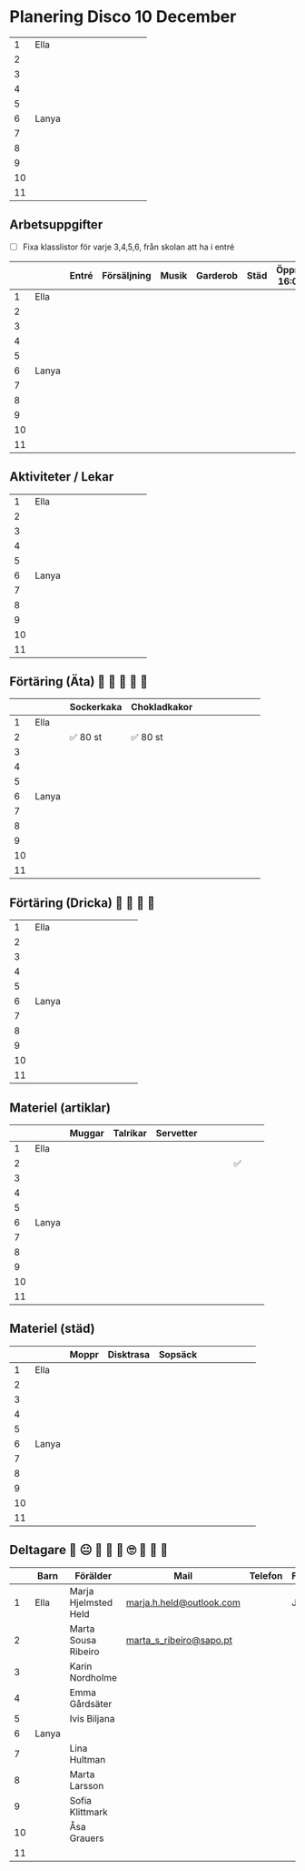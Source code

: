 # Planering Disco 10 December

|   |   |   |  |   |   |   |   |   |   |   |
|---|---|---|---|---|---|---|---|---|---|---|
| 1 | Ella  |   |   |   |   |   |   |   |   |   |
| 2 |   |   |   |   |   |   |   |   |   |   |
| 3 |   |   |   |   |   |   |   |   |   |   |
| 4 |   |   |   |   |   |   |   |   |   |   |
| 5 |   |   |   |   |   |   |   |   |   |   |
| 6 | Lanya  |   |   |   |   |   |   |   |   |   |
| 7 |   |   |   |   |   |   |   |   |   |   |
| 8 |   |   |   |   |   |   |   |   |   |   |
| 9 |   |   |   |   |   |   |   |   |   |   |
| 10 |   |   |   |   |   |   |   |   |   |   |
| 11 |   |   |   |   |   |   |   |   |   |   |


## Arbetsuppgifter

- [ ] Fixa klasslistor för varje 3,4,5,6, från skolan att ha i entré

|   |   | Entré  |   Försäljning  | Musik  | Garderob   | Städ  | Öppna 16:00  |   |   | |
|---|---|---|---|---|---|---|---|---|---|---|
| 1 | Ella  |   |   |   |   |   |   |   |   |   |
| 2 |   |   |   |   |   |   |   |   |   |   |
| 3 |   |   |   |   |   |   |   |   |   |   |
| 4 |   |   |   |   |   |   |   |   |   |   |
| 5 |   |   |   |   |   |   |   |   |   |   |
| 6 | Lanya  |   |   |   |   |   |   |   |   |   |
| 7 |   |   |   |   |   |   |   |   |   |   |
| 8 |   |   |   |   |   |   |   |   |   |   |
| 9 |   |   |   |   |   |   |   |   |   |   |
| 10 |   |   |   |   |   |   |   |   |   |   |
| 11 |   |   |   |   |   |   |   |   |   |   |

## Aktiviteter / Lekar

|   |   |   |  |   |   |   |   |   |   |   |
|---|---|---|---|---|---|---|---|---|---|---|
| 1 | Ella  |   |   |   |   |   |   |   |   |   |
| 2 |   |   |   |   |   |   |   |   |   |   |
| 3 |   |   |   |   |   |   |   |   |   |   |
| 4 |   |   |   |   |   |   |   |   |   |   |
| 5 |   |   |   |   |   |   |   |   |   |   |
| 6 | Lanya  |   |   |   |   |   |   |   |   |   |
| 7 |   |   |   |   |   |   |   |   |   |   |
| 8 |   |   |   |   |   |   |   |   |   |   |
| 9 |   |   |   |   |   |   |   |   |   |   |
| 10 |   |   |   |   |   |   |   |   |   |   |
| 11 |   |   |   |   |   |   |   |   |   |   |

## Förtäring (Äta) 🍭 🍰 🍫 🍬 🍿

|   |   | Sockerkaka  | Chokladkakor |   |   |   |   |   |   |   |
|---|---|---|---|---|---|---|---|---|---|---|
| 1 | Ella  |   |   |   |   |   |   |   |   |   |
| 2 |   | ✅ 80 st   | ✅ 80 st  |   |   |   |   |   |   |   |
| 3 |   |   |   |   |   |   |   |   |   |   |
| 4 |   |   |   |   |   |   |   |   |   |   |
| 5 |   |   |   |   |   |   |   |   |   |   |
| 6 | Lanya  |   |   |   |   |   |   |   |   |   |
| 7 |   |   |   |   |   |   |   |   |   |   |
| 8 |   |   |   |   |   |   |   |   |   |   |
| 9 |   |   |   |   |   |   |   |   |   |   |
| 10 |   |   |   |   |   |   |   |   |   |   |
| 11 |   |   |   |   |   |   |   |   |   |   |


## Förtäring (Dricka) 🥛 🥂 🧉 🍾

|   |   |   |   |   |   |   |   |   |   |
|---|---|---|---|---|---|---|---|---|---|
| 1 | Ella  |   |   |   |   |   |   |   |   |   |
| 2 |   |   |   |   |   |   |   |   |   |   |
| 3 |   |   |   |   |   |   |   |   |   |   |
| 4 |   |   |   |   |   |   |   |   |   |   |
| 5 |   |   |   |   |   |   |   |   |   |   |
| 6 | Lanya  |   |   |   |   |   |   |   |   |   |
| 7 |   |   |   |   |   |   |   |   |   |   |
| 8 |   |   |   |   |   |   |   |   |   |   |
| 9 |   |   |   |   |   |   |   |   |   |   |
| 10 |   |   |   |   |   |   |   |   |   |   |
| 11 |   |   |   |   |   |   |   |   |   |   |


## Materiel (artiklar)

|   |   | Muggar | Talrikar  | Servetter  |   |   |   |   |   |   | 
|---|---|---|---|---|---|---|---|---|---|---|
| 1 | Ella  |   |   |   |   |   |   |   |   |   |
| 2 |   |   |   |   |   |   |   | ✅  |   |   |
| 3 |   |   |   |   |   |   |   |   |   |   |
| 4 |   |   |   |   |   |   |   |   |   |   |
| 5 |   |   |   |   |   |   |   |   |   |   |
| 6 | Lanya  |   |   |   |   |   |   |   |   |   |
| 7 |   |   |   |   |   |   |   |   |   |   |
| 8 |   |   |   |   |   |   |   |   |   |   |
| 9 |   |   |   |   |   |   |   |   |   |   |
| 10 |   |   |   |   |   |   |   |   |   |   |
| 11 |   |   |   |   |   |   |   |   |   |   |


## Materiel (städ)

|   |  | Moppr  | Disktrasa   | Sopsäck  |   |   |   |   |   |   |
|---|---|---|---|---|---|---|---|---|---|---|
| 1 | Ella  |   |   |   |   |   |   |   |   |   |
| 2 |   |   |   |   |   |   |   |   |   |   |
| 3 |   |   |   |   |   |   |   |   |   |   |
| 4 |   |   |   |   |   |   |   |   |   |   |
| 5 |   |   |   |   |   |   |   |   |   |   |
| 6 | Lanya  |   |   |   |   |   |   |   |   |   |
| 7 |   |   |   |   |   |   |   |   |   |   |
| 8 |   |   |   |   |   |   |   |   |   |   |
| 9 |   |   |   |   |   |   |   |   |   |   |
| 10 |   |   |   |   |   |   |   |   |   |   |
| 11 |   |   |   |   |   |   |   |   |   |   |


## Deltagare 🤗 😐 🥳 😬 🤩 🙄 🤑 🤗 🥳 

|   |  Barn | Förälder | Mail  | Telefon  | Förälder  | Mail | Telefon   |
|---|---|---|---|---|---|---|---|
| 1 | Ella | Marja Hjelmsted Held  | marja.h.held@outlook.com  | | Jens  | jens.held@gmail.com  | 070-557 05 32   |    
| 2 |   | Marta Sousa Ribeiro  | marta_s_ribeiro@sapo.pt  |   |   |    |    |
| 3 |   | Karin Nordholme  |   |   |   |    |    |
| 4 |   | Emma Gårdsäter  |   |   |   |    |    |
| 5 |   | Ivis Biljana  |   |   |   |    |    |
| 6 | Lanya  |   |   |   |   |    |    |    |    |
| 7 |   | Lina Hultman   |   |   |   |    |    |
| 8 |   | Marta Larsson  |   |   |   |    |    |
| 9 |   | Sofia Klittmark   |   |   |   |    |    |
| 10 |   | Åsa Grauers  |   |   |   |    |    |
| 11|   |   |   |   |   |    |    |
